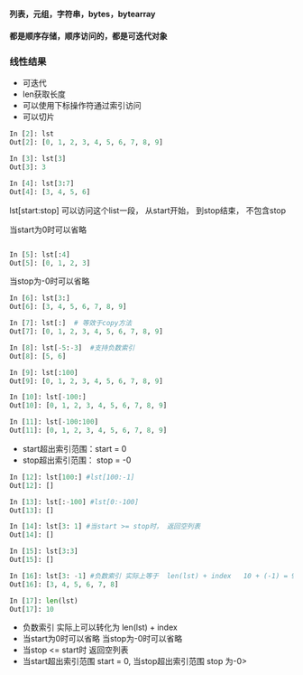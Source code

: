 #### 列表，元组，字符串，bytes，bytearray
#### 都是顺序存储，顺序访问的，都是可迭代对象

### 线性结果
* 可迭代
* len获取长度
* 可以使用下标操作符通过索引访问
* 可以切片



```python
In [2]: lst
Out[2]: [0, 1, 2, 3, 4, 5, 6, 7, 8, 9]

In [3]: lst[3]
Out[3]: 3

In [4]: lst[3:7]
Out[4]: [3, 4, 5, 6]

```
lst[start:stop] 可以访问这个list一段， 从start开始， 到stop结束， 不包含stop

当start为0时可以省略
```python

In [5]: lst[:4]
Out[5]: [0, 1, 2, 3]
```
当stop为-0时可以省略
``` python
In [6]: lst[3:]
Out[6]: [3, 4, 5, 6, 7, 8, 9]

In [7]: lst[:]  # 等效于copy方法
Out[7]: [0, 1, 2, 3, 4, 5, 6, 7, 8, 9]

In [8]: lst[-5:-3]  #支持负数索引
Out[8]: [5, 6]

In [9]: lst[:100]
Out[9]: [0, 1, 2, 3, 4, 5, 6, 7, 8, 9]

In [10]: lst[-100:]
Out[10]: [0, 1, 2, 3, 4, 5, 6, 7, 8, 9]

In [11]: lst[-100:100]
Out[11]: [0, 1, 2, 3, 4, 5, 6, 7, 8, 9]
```
* start超出索引范围：start = 0
* stop超出索引范围： stop = -0

```python
In [12]: lst[100:] #lst[100:-1]
Out[12]: []

In [13]: lst[:-100] #lst[0:-100]
Out[13]: []

In [14]: lst[3: 1] #当start >= stop时， 返回空列表
Out[14]: []

In [15]: lst[3:3]
Out[15]: []

In [16]: lst[3: -1] #负数索引 实际上等于  len(lst) + index   10 + (-1) = 9
Out[16]: [3, 4, 5, 6, 7, 8]

In [17]: len(lst)
Out[17]: 10
```
* 负数索引 实际上可以转化为 len(lst) + index
* 当start为0时可以省略 当stop为-0时可以省略
* 当stop <= start时 返回空列表
* 当start超出索引范围 start = 0, 当stop超出索引范围 stop 为-0>


